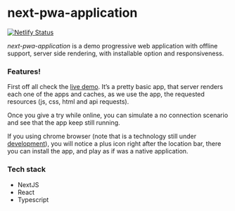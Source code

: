# next-pwa-application

[![Netlify Status](https://api.netlify.com/api/v1/badges/f6fdb900-1854-499d-9506-d57e37ac4f09/deploy-status)](https://app.netlify.com/sites/cocky-raman-3845d9/deploys)

*next-pwa-application* is a demo progressive web application with offline support, server side rendering, with installable option and responsiveness.

### Features!
First off all check the [live demo](https://cocky-raman-3845d9.netlify.com/). It’s a pretty basic app, that server renders each one of the apps and caches, as we use the app, the requested resources (js, css, html and api requests).

Once you give a try while online, you can simulate a no connection scenario and see that the app keep still running.

If you using chrome browser (note that is a technology still under [development](https://developer.mozilla.org/en-US/docs/Web/Progressive_web_apps)), you will notice a plus icon right after the location bar, there you can install the app, and play as if was a native application.

### Tech stack
- NextJS
- React
- Typescript


